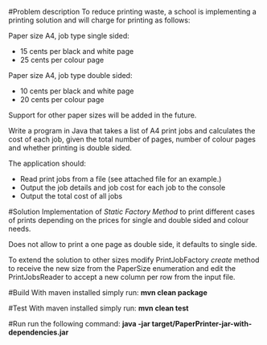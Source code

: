 

#Problem description
To reduce printing waste, a school is implementing a printing solution and will charge for printing as follows:

Paper size A4, job type single sided:
  * 15 cents per black and white page
  * 25 cents per colour page

Paper size A4, job type double sided:
  * 10 cents per black and white page
  * 20 cents per colour page

Support for other paper sizes will be added in the future.  

Write a program in Java that takes a list of A4 print jobs and calculates the cost of each job, given the total number of pages, number of colour pages and whether printing is double sided.  

The application should:
  * Read print jobs from a file (see attached file for an example.)
  * Output the job details and job cost for each job to the console
  * Output the total cost of all jobs
  
#Solution
  Implementation of *Static Factory Method* to print different cases of prints depending on the prices for single and double
  sided and colour needs.
  
  Does not allow to print a one page as double side, it defaults to single side.
  
  To extend the solution to other sizes modify PrintJobFactory *create* method to receive the new size from
  the PaperSize enumeration and edit the PrintJobsReader to accept a new column per row from the input file.
    
#Build
  With maven installed simply run: __mvn clean package__
  
#Test
  With maven installed simply run: __mvn clean test__
  
#Run
  run the following command: __java -jar target/PaperPrinter-jar-with-dependencies.jar__
  
